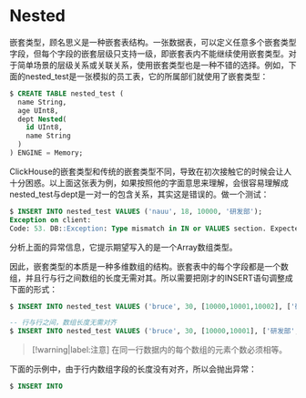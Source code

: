 # Nested

嵌套类型，顾名思义是一种嵌套表结构。一张数据表，可以定义任意多个嵌套类型字段，但每个字段的嵌套层级只支持一级，即嵌套表内不能继续使用嵌套类型。对于简单场景的层级关系或关联关系，使用嵌套类型也是一种不错的选择。例如，下面的nested_test是一张模拟的员工表，它的所属部们就使用了嵌套类型：

```sql
$ CREATE TABLE nested_test (
  name String,
  age UInt8,
  dept Nested(
    id UInt8,
    name String
  )
) ENGINE = Memory;
```

ClickHouse的嵌套类型和传统的嵌套类型不同，导致在初次接触它的时候会让人十分困惑。以上面这张表为例，如果按照他的字面意思来理解，会很容易理解成nested_test与dept是一对一的包含关系，其实这是错误的。做一个测试：

```sql
$ INSERT INTO nested_test VALUES ('nauu', 18, 10000, '研发部');
Exception on client:
Code: 53. DB::Exception: Type mismatch in IN or VALUES section. Expected: Array(UInt8). Got: UInt64
```

分析上面的异常信息，它提示期望写入的是一个Array数组类型。

因此，嵌套类型的本质是一种多维数组的结构。嵌套表中的每个字段都是一个数组，并且行与行之间数组的长度无需对其。所以需要把刚才的INSERT语句调整成下面的形式：

```sql
$ INSERT INTO nested_test VALUES ('bruce', 30, [10000,10001,10002], ['研发部', '技术支持中心', '测试部']);

-- 行与行之间，数组长度无需对齐
$ INSERT INTO nested_test VALUES ('bruce', 30, [10000,10001], ['研发部', '技术支持中心']);
```

> [!warning|label:注意]
> 在同一行数据内的每个数组的元素个数必须相等。

下面的示例中，由于行内数组字段的长度没有对齐，所以会抛出异常：

```sql
$ INSERT INTO 
```